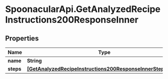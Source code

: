# SpoonacularApi.GetAnalyzedRecipeInstructions200ResponseInner

## Properties

Name | Type | Description | Notes
------------ | ------------- | ------------- | -------------
**name** | **String** |  | 
**steps** | [**[GetAnalyzedRecipeInstructions200ResponseInnerStepsInner]**](GetAnalyzedRecipeInstructions200ResponseInnerStepsInner.md) |  | [optional] 


